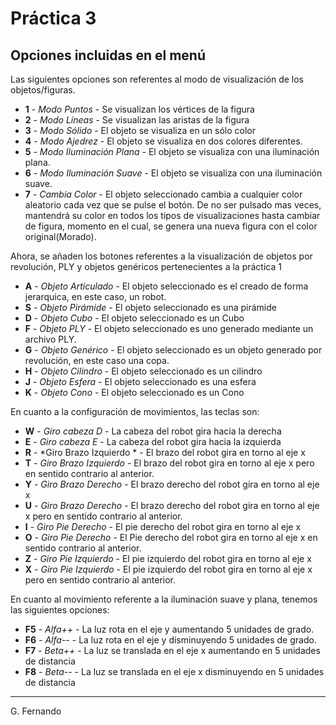 # Práctica 3

## Opciones incluidas en el menú

Las siguientes opciones son referentes al modo de visualización de los objetos/figuras.

* **1** - *Modo Puntos* - Se visualizan los vértices de la figura
* **2** - *Modo Líneas* - Se visualizan las aristas de la figura
* **3** - *Modo Sólido* - El objeto se visualiza en un sólo color
* **4** - *Modo Ajedrez* - El objeto se visualiza en dos colores diferentes.
* **5** - *Modo Iluminación Plana* - El objeto se visualiza con una iluminación plana.
* **6** - *Modo Iluminación Suave* - El objeto se visualiza con una iluminación suave.
* **7** - *Cambia Color* - El objeto seleccionado cambia a cualquier color aleatorio cada vez que se pulse el botón. De no ser pulsado mas veces, mantendrá su color en todos los tipos de visualizaciones hasta cambiar de figura, momento en el cual, se genera una nueva figura con el color original(Morado). 


Ahora, se añaden los botones referentes a la visualización de objetos por revolución, PLY y objetos genéricos pertenecientes a la práctica 1

* **A** - *Objeto Articulado* - El objeto seleccionado es el creado de forma jerarquica, en este caso, un robot.
* **S** - *Objeto Pirámide* - El objeto seleccionado es una pirámide
* **D** - *Objeto Cubo* - El objeto seleccionado es un Cubo
* **F** - *Objeto PLY* - El objeto seleccionado es uno generado mediante un archivo PLY.
* **G** - *Objeto Genérico* - El objeto seleccionado es un objeto generado por revolución, en este caso una copa.
* **H** - *Objeto Cilindro* - El objeto seleccionado es un cilindro
* **J** - *Objeto Esfera* - El objeto seleccionado es una esfera
* **K** - *Objeto Cono* - El objeto seleccionado es un Cono




En cuanto a la configuración de movimientos, las teclas son:

* **W** - *Giro cabeza D* - La cabeza del robot gira hacia la derecha
* **E** - *Giro cabeza E* - La cabeza del robot gira hacia la izquierda
* **R** - *Giro Brazo Izquierdo * - El brazo del robot gira en torno al eje x
* **T** - *Giro Brazo Izquierdo* - El brazo del robot gira en torno al eje x pero en sentido contrario al anterior.
* **Y** - *Giro Brazo Derecho* - El brazo derecho del robot gira en torno al eje x
* **U** - *Giro Brazo Derecho* - El brazo derecho del robot gira en torno al eje x pero en sentido contrario al anterior.
* **I** - *Giro Pie Derecho* - El pie derecho del robot gira en torno al eje x
* **O** - *Giro Pie Derecho* - El Pie derecho del robot gira en torno al eje x en sentido contrario al anterior.
* **Z** - *Giro Pie Izquierdo* - El pie izquierdo del robot gira en torno al eje x
* **X** - *Giro Pie Izquierdo* - El pie izquierdo del robot gira en torno al eje x pero en sentido contrario al anterior.


En cuanto al movimiento referente a la iluminación suave y plana, tenemos las siguientes opciones:


* **F5** - *Alfa++* - La luz rota en el eje y aumentando 5 unidades de grado.
* **F6** - *Alfa--* - La luz rota en el eje y disminuyendo 5 unidades de grado.
* **F7** - *Beta++* - La luz se translada en el eje x aumentando en 5 unidades de distancia
* **F8** - *Beta--* - La luz se translada en el eje x disminuyendo en 5 unidades de distancia


---
G. Fernando 
